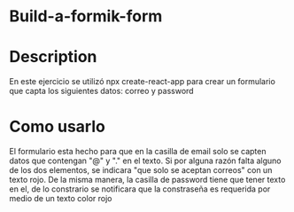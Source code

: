 # Build-a-formik-form
# Description
En este ejercicio se utilizó npx create-react-app para crear un formulario que capta los siguientes datos: correo y password

# Como usarlo
El formulario esta hecho para que en la casilla de email solo se capten datos que contengan "@" y "." en el texto. Si por alguna razón falta alguno de los dos elementos, se indicara "que solo se aceptan correos" con un texto rojo. De la misma manera, la casilla de password tiene que tener  texto en el, de lo constrario se notificara que la constraseña es requerida por medio de un texto color rojo
